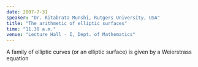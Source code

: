 ```yaml
---
date: 2007-7-31
speaker: "Dr. Ritabrata Munshi, Rutgers University, USA"
title: "The arithmetic of elliptic surfaces"
time: "11.30 a.m." 
venue: "Lecture Hall - I, Dept. of Mathematics"
---
```

A family of elliptic curves (or an elliptic surface) is given by a Weierstrass equation
